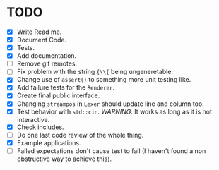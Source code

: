 # TODO
- [x] Write Read me.
- [x] Document Code.
- [x] Tests.
- [x] Add documentation.
- [ ] Remove git remotes.
- [ ] Fix problem with the string `{\\{` being ungeneretable.
- [x] Change use of `assert()` to something more unit testing like.
- [x] Add failure tests for the `Renderer`.
- [x] Create final public interface.
- [x] Changing `streampos` in `Lexer` should update line and column too.
- [x] Test behavior with `std::cin`. _WARNING_: It works as long as it is not
      interactive.
- [x] Check includes.
- [ ] Do one last code review of the whole thing.
- [x] Example applications.
- [ ] Failed expectations don't cause test to fail (I haven't found a
      non obstructive way to achieve this).
